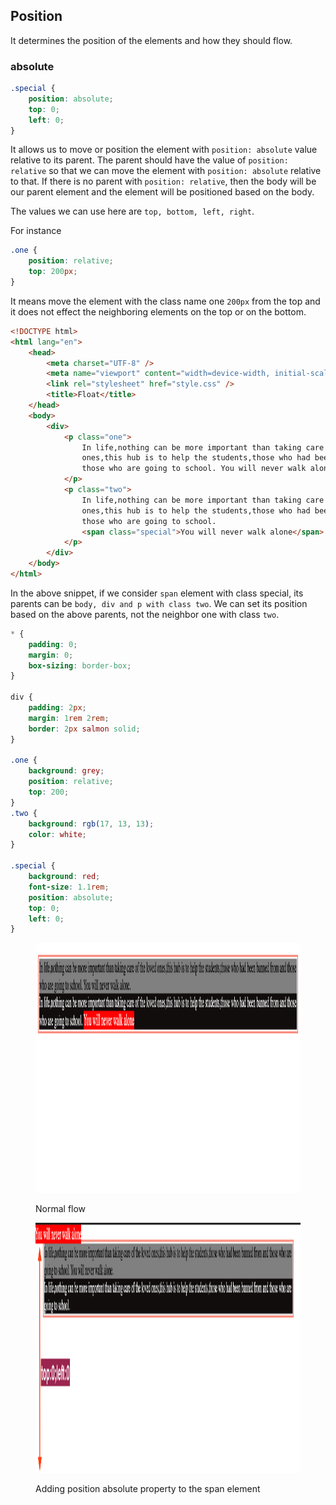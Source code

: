 ## Position

It determines the position of the elements and how they should flow.

### absolute

```css
.special {
	position: absolute;
	top: 0;
	left: 0;
}
```

It allows us to move or position the element with `position: absolute` value relative to its parent. The parent should have the value of `position: relative` so that we can move the element with `position: absolute` relative to that.
If there is no parent with `position: relative`, then the body will be our parent element and the element will be positioned based on the body.

The values we can use here are `top, bottom, left, right`.

For instance

```css
.one {
	position: relative;
	top: 200px;
}
```

It means move the element with the class name one `200px` from the top and it does not effect the neighboring elements on the top or on the bottom.

```html
<!DOCTYPE html>
<html lang="en">
	<head>
		<meta charset="UTF-8" />
		<meta name="viewport" content="width=device-width, initial-scale=1.0" />
		<link rel="stylesheet" href="style.css" />
		<title>Float</title>
	</head>
	<body>
		<div>
			<p class="one">
				In life,nothing can be more important than taking care of the loved
				ones,this hub is to help the students,those who had been banned from and
				those who are going to school. You will never walk alone.
			</p>
			<p class="two">
				In life,nothing can be more important than taking care of the loved
				ones,this hub is to help the students,those who had been banned from and
				those who are going to school.
				<span class="special">You will never walk alone</span>
			</p>
		</div>
	</body>
</html>
```

In the above snippet, if we consider `span` element with class special, its parents can be `body, div and p with class two`.
We can set its position based on the above parents, not the neighbor one with class `two`.

```css
* {
	padding: 0;
	margin: 0;
	box-sizing: border-box;
}

div {
	padding: 2px;
	margin: 1rem 2rem;
	border: 2px salmon solid;
}

.one {
	background: grey;
	position: relative;
	top: 200;
}
.two {
	background: rgb(17, 13, 13);
	color: white;
}

.special {
	background: red;
	font-size: 1.1rem;
	position: absolute;
	top: 0;
	left: 0;
}
```

<figure>
<img src="./assets/static.png" height="400" width="700" alt="position absolute">
<figcaption><p align="ceneter"> Normal flow</p></figcaption>
</figure>

<figure>
<img src="./assets/relative.png" height="400" width="700" alt="position relative property">
<figcaption><p align="ceneter">Adding position absolute property to the span element</p></figcaption>
</figure>
